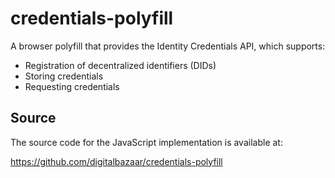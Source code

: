 credentials-polyfill
====================

A browser polyfill that provides the Identity Credentials API, which supports:

 * Registration of decentralized identifiers (DIDs)
 * Storing credentials
 * Requesting credentials

Source
------

The source code for the JavaScript implementation is available at:

https://github.com/digitalbazaar/credentials-polyfill